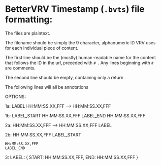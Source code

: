 # BetterVRV Timestamp (`.bvts`) file formatting:

The files are plaintext.

The filename should be simply the 9 character, alphanumeric ID VRV uses for each individual piece of content.

The first line should be the (mostly) human-readable name for the content that follows the ID in the url, preceded with `# `. Any lines beginning with `#` are comments.

The second line should be empty, containing only a return.

The following lines will all be annotations


OPTIONS:

1a:
    LABEL HH:MM:SS.XX,FFF --> HH:MM:SS.XX,FFF

1b:
    LABEL_START HH:MM:SS.XX,FFF
    LABEL_END HH:MM:SS.XX,FFF

2a:
    HH:MM:SS.XX,FFF --> HH:MM:SS.XX,FFF
    LABEL

2b:
    HH:MM:SS.XX,FFF
    LABEL_START

    HH:MM:SS.XX,FFF
    LABEL_END

3:
    LABEL: {
        START: HH:MM:SS.XX,FFF,
        END: HH:MM:SS.XX,FFF
    }
